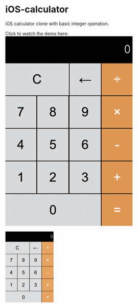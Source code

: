 # iOS-calculator
iOS calculator clone with basic integer operation.

Click to watch the demo here:
![iOS Calculator Clone Demo](styles/img/demo.gif)

<img src="demo/calculator-demo.png" width="30%" height="50%">